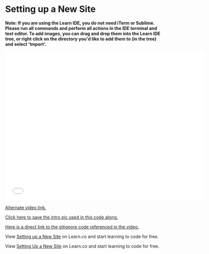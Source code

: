 # Setting up a New Site

**Note: If you are using the Learn IDE, you do not need iTerm or Sublime. Please run all commands and perform all actions in the IDE terminal and text editor. To add images, you can drag and drop them into the Learn IDE tree, or right click on the directory you'd like to add them to (in the tree) and select 'Import'.**

<iframe width="640" height="480" src="//www.youtube.com/embed/i61lTJ6OpDE?rel=0&modestbranding=1" frameborder="0" allowfullscreen></iframe>

[Alternate video link.](https://www.youtube.com/watch?v=i61lTJ6OpDE)

[Click here to save the intro pic used in this code along.](http://ironboard-curriculum-content.s3.amazonaws.com/front-end/lab-assets/intro-pic.jpg)

[Here is a direct link to the gitignore code referenced in the video.](https://gist.githubusercontent.com/octocat/9257657/raw/3f9569e65df83a7b328b39a091f0ce9c6efc6429/.gitignore)

<p data-visibility='hidden'>View <a href='https://learn.co/lessons/setting-up-a-new-site' title='Setting up a New Site'>Setting up a New Site</a> on Learn.co and start learning to code for free.</p>

<p class='util--hide'>View <a href='https://learn.co/lessons/setting-up-a-new-site'>Setting Up a New Site</a> on Learn.co and start learning to code for free.</p>
